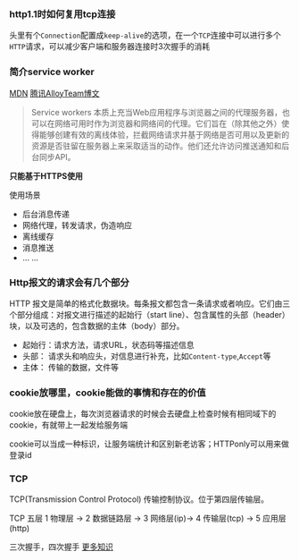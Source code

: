
### http1.1时如何复用tcp连接

头里有个`Connection`配置成`keep-alive`的选项，在一个`TCP`连接中可以进行多个`HTTP`请求，可以减少客户端和服务器连接时3次握手的消耗


### 简介service worker

[MDN](https://developer.mozilla.org/zh-CN/docs/Web/API/Service_Worker_API)
[腾讯AlloyTeam博文](http://www.alloyteam.com/2016/01/9274/)

> Service workers 本质上充当Web应用程序与浏览器之间的代理服务器，也可以在网络可用时作为浏览器和网络间的代理。它们旨在（除其他之外）使得能够创建有效的离线体验，拦截网络请求并基于网络是否可用以及更新的资源是否驻留在服务器上来采取适当的动作。他们还允许访问推送通知和后台同步API。

**只能基于HTTPS使用**

使用场景
* 后台消息传递
* 网络代理，转发请求，伪造响应
* 离线缓存
* 消息推送
* … …


### Http报文的请求会有几个部分

HTTP 报文是简单的格式化数据块。每条报文都包含一条请求或者响应。它们由三个部分组成：对报文进行描述的起始行（start line）、包含属性的头部（header）块，以及可选的，包含数据的主体（body）部分。

* 起始行：请求方法，请求URL，状态码等描述信息
* 头部： 请求头和响应头，对信息进行补充，比如`Content-type`,`Accept`等
* 主体： 传输的数据，文件等


### cookie放哪里，cookie能做的事情和存在的价值

cookie放在硬盘上，每次浏览器请求的时候会去硬盘上检查时候有相同域下的cookie，有就带上一起发给服务端

cookie可以当成一种标识，让服务端统计和区别新老访客；HTTPonly可以用来做登录id


### TCP

TCP(Transmission Control Protocol) 传输控制协议。位于第四层传输层。

TCP 五层 1 物理层 -> 2 数据链路层 -> 3 网络层(ip)-> 4 传输层(tcp) -> 5 应用层(http)

三次握手，四次握手 [更多知识](https://yuchengkai.cn/docs/zh/cs/#tcp)